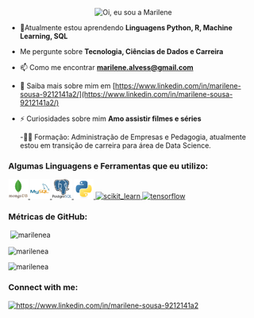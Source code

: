 <p align="center"></h5>
 <img src="https://github.com/marilenea/marilenea/raw/main/assets/header-github.gif" alt="Oi, eu sou a Marilene">

 <!--
How to make the bio gif ?
💜 Thanks to [matyo91](https://github.com/matyo91)
I made my with https://codesandbox.io/s/github-profile-2ijk7
Then i recorded my screen to gif on Mac with Quicktime  and save result to [assets/github.mov](assets/github.mov)
This [GIF converter](https://ezgif.com/video-to-gif) help me to create a dedicated command that convert MOV to GIF.
Then i save result to [assets/github.gif](assets/github.gif)
-->
 
- 🌱Atualmente estou aprendendo **Linguagens Python, R, Machine Learning, SQL**

- Me pergunte sobre **Tecnologia, Ciências de Dados e Carreira**

- 📫 Como me encontrar **marilene.alvess@gmail.com**

- 📄 Saiba mais sobre mim em [https://www.linkedin.com/in/marilene-sousa-9212141a2/](https://www.linkedin.com/in/marilene-sousa-9212141a2/)

- ⚡ Curiosidades sobre mim **Amo assistir filmes e séries**

  -👩🏽‍ Formação: Administração de Empresas e Pedagogia, atualmente estou em transição de carreira para área de Data Science.


<h3 align="left">Algumas Linguagens e Ferramentas que eu utilizo:</h3>
<p align="left"> <a href="https://www.mongodb.com/" target="_blank" rel="noreferrer"> <img src="https://raw.githubusercontent.com/devicons/devicon/master/icons/mongodb/mongodb-original-wordmark.svg" alt="mongodb" width="40" height="40"/> </a> <a href="https://www.mysql.com/" target="_blank" rel="noreferrer"> <img src="https://raw.githubusercontent.com/devicons/devicon/master/icons/mysql/mysql-original-wordmark.svg" alt="mysql" width="40" height="40"/> </a> <a href="https://www.postgresql.org" target="_blank" rel="noreferrer"> <img src="https://raw.githubusercontent.com/devicons/devicon/master/icons/postgresql/postgresql-original-wordmark.svg" alt="postgresql" width="40" height="40"/> </a> <a href="https://www.python.org" target="_blank" rel="noreferrer"> <img src="https://raw.githubusercontent.com/devicons/devicon/master/icons/python/python-original.svg" alt="python" width="40" height="40"/> </a> <a href="https://scikit-learn.org/" target="_blank" rel="noreferrer"> <img src="https://upload.wikimedia.org/wikipedia/commons/0/05/Scikit_learn_logo_small.svg" alt="scikit_learn" width="40" height="40"/> </a> <a href="https://www.tensorflow.org" target="_blank" rel="noreferrer"> <img src="https://www.vectorlogo.zone/logos/tensorflow/tensorflow-icon.svg" alt="tensorflow" width="40" height="40"/> </a> </p>

<h3 align="left"> Métricas de GitHub:</h3>

<p>&nbsp;<img align="center" src="https://github-readme-stats.vercel.app/api?username=marilenea&show_icons=true&locale=en" alt="marilenea" /></p>

<p><img align="center" src="https://github-readme-streak-stats.herokuapp.com/?user=marilenea&" alt="marilenea" /></p>
<p align="left"> <img src="https://komarev.com/ghpvc/?username=marilenea&label=Profile%20views&color=0e75b6&style=flat" alt="marilenea" /> </p>
<h3 align="left">Connect with me:</h3>
<p align="left">
<a href="https://linkedin.com/in/https://www.linkedin.com/in/marilene-sousa-9212141a2" target="blank"><img align="center" src="https://raw.githubusercontent.com/rahuldkjain/github-profile-readme-generator/master/src/images/icons/Social/linked-in-alt.svg" alt="https://www.linkedin.com/in/marilene-sousa-9212141a2" height="30" width="40" /></a>
</p>


<!--
**MarileneA/MarileneA** is a ✨ _special_ ✨ repository because its `README.md` (this file) appears on your GitHub profile.

Here are some ideas to get you started:

- 🔭 I’m currently working on ...
- 🌱 I’m currently learning ...
- 👯 I’m looking to collaborate on ...
- 🤔 I’m looking for help with ...
- 💬 Ask me about ...
- 📫 How to reach me: ...
- 😄 Pronouns: ...
- ⚡ Fun fact: ...
<p align="left"> <a href="https://github.com/ryo-ma/github-profile-trophy"><img src="https://github-profile-trophy.vercel.app/?username=marilenea" alt="marilenea" /></a> </p>
<h3 align="left">Connect with me:</h3>
<p align="left">
<a href="https://linkedin.com/in/https://www.linkedin.com/in/marilene-sousa-9212141a2" target="blank"><img align="center" src="https://raw.githubusercontent.com/rahuldkjain/github-profile-readme-generator/master/src/images/icons/Social/linked-in-alt.svg" alt="https://www.linkedin.com/in/marilene-sousa-9212141a2" height="30" width="40" /></a>
</p>

-->
